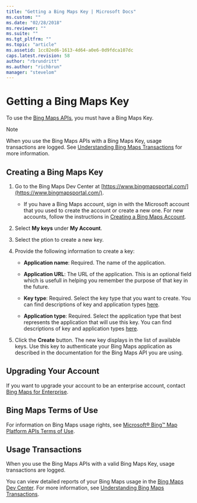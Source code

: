 ```yaml
---
title: "Getting a Bing Maps Key | Microsoft Docs"
ms.custom: ""
ms.date: "02/28/2018"
ms.reviewer: ""
ms.suite: ""
ms.tgt_pltfrm: ""
ms.topic: "article"
ms.assetid: 1cc82ed6-1613-4d64-a0e6-0d9fdca107dc
caps.latest.revision: 58
author: "rbrundritt"
ms.author: "richbrun"
manager: "stevelom"
---
```

# Getting a Bing Maps Key
To use the [Bing Maps APIs](http://msdn.microsoft.com/en-us/library/dd877180.aspx), you must have a Bing Maps Key.  
  
> [!NOTE]
>  When you use the Bing Maps APIs with a Bing Maps Key, usage transactions are logged. See [Understanding Bing Maps Transactions](../getting-started/understanding-bing-maps-transactions.md) for more information.  
  
## Creating a Bing Maps Key  
  
1.  Go to the Bing Maps Dev Center at [https://www.bingmapsportal.com/](https://www.bingmapsportal.com/).  
  
    -   If you have a Bing Maps account, sign in with the Microsoft account that you used to create the account or create a new one. For new accounts, follow the instructions in [Creating a Bing Maps Account](../getting-started/creating-a-bing-maps-account.md).  
  
2.  Select **My keys** under **My Account**.  
  
3.  Select the ption to create a new key.  
  
4.  Provide the following information to create a key:  
  
    -   **Application name**:   Required. The name of the application.  
  
    -   **Application URL**:  The URL of the application. This is an optional field which is usefull in helping you remember the purpose of that key in the future.  
  
    -   **Key type**:  Required.  Select the key type that you want to create. You can find  descriptions of key and application types [here](http://www.microsoft.com/maps/create-a-bing-maps-key.aspx).  
  
    -   **Application type**:  Required. Select the application type that best represents the application that will use this key. You can find descriptions of key and application types [here](http://www.microsoft.com/maps/create-a-bing-maps-key.aspx).  
  
5.  Click the **Create** button. The new key displays in the list of available keys. Use this key to authenticate your Bing Maps application as described in the documentation for the Bing Maps API you are using.  
  
## Upgrading Your Account  
 If you want to upgrade your account to be an enterprise account, contact [Bing Maps for Enterprise](http://www.microsoft.com/maps/contact.aspx).  
  
<a name="bmtou"></a>   
## Bing Maps Terms of Use  
 For information on Bing Maps usage rights, see [Microsoft® Bing™ Map Platform APIs Terms of Use](http://www.microsoft.com/maps/product/terms.html).  
  
## Usage Transactions  
 When you use the Bing Maps APIs with a valid Bing Maps Key, usage transactions are logged.  
  
 You can view detailed reports of your Bing Maps usage in the [Bing Maps Dev Center](https://www.bingmapsportal.com/). For more information, see [Understanding Bing Maps Transactions](../getting-started/understanding-bing-maps-transactions.md).